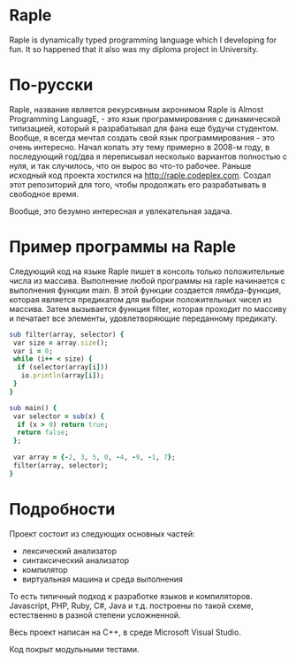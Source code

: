 Raple
=====

Raple is dynamically typed programming language which I developing for fun. It so happened that it also was my diploma project in University.

По-русски
=====

Raple, название является рекурсивным акронимом Raple is Almost Programming LanguagE, - это язык программирования с динамической типизацией, который я разрабатывал для фана еще будучи студентом. Вообще, я всегда мечтал создать свой язык программирования - это очень интересно. Начал копать эту тему примерно в 2008-м году, в последующий год/два я переписывал несколько вариантов полностью с нуля, и так случилось, что он вырос во что-то рабочее. Раньше исходный код проекта хостился на http://raple.codeplex.com.
Создал этот репозиторий для того, чтобы продолжать его разрабатывать в свободное время.

Вообще, это безумно интересная и увлекательная задача.

Пример программы на Raple
=====

Следующий код на языке Raple пишет в консоль только положительные числа из массива.
Выполнение любой программы на raple начинается с выполнения функции main. В этой функции создается лямбда-функция, которая является предикатом для выборки положительных чисел из массива. Затем вызывается функция filter, которая проходит по массиву и печатает все элементы, удовлетворяющие переданному предикату.

```ruby
sub filter(array, selector) {
 var size = array.size();
 var i = 0;
 while (i++ < size) {
  if (selector(array[i]))
   io.println(array[i]);
 }
}

sub main() {
 var selector = sub(x) {
  if (x > 0) return true;
  return false;
 };
 
 var array = {-2, 3, 5, 0, -4, -9, -1, 7};
 filter(array, selector);
}
```


Подробности
=====

Проект состоит из следующих основных частей:
- лексический анализатор
- синтаксический анализатор
- компилятор
- виртуальная машина и среда выполнения

То есть типичный подход к разработке языков и компиляторов. Javascript, PHP, Ruby, C#, Java и т.д. построены по такой схеме, естественно в разной степени усложненной.

Весь проект написан на С++, в среде Microsoft Visual Studio.

Код покрыт модульными тестами.
